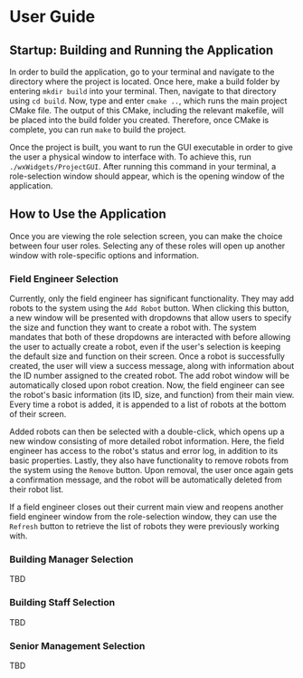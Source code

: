 # User Guide

## Startup: Building and Running the Application

In order to build the application, go to your terminal and navigate to the directory where the project is located. Once here, make a build folder by entering `mkdir build` into your terminal. Then, navigate to that directory using `cd build`. Now, type and enter `cmake ..`, which runs the main project CMake file. The output of this CMake, including the relevant makefile, will be placed into the build folder you created. Therefore, once CMake is complete, you can run `make` to build the project.

Once the project is built, you want to run the GUI executable in order to give the user a physical window to interface with. To achieve this, run `./wxWidgets/ProjectGUI`. After running this command in your terminal, a role-selection window should appear, which is the opening window of the application.

## How to Use the Application

Once you are viewing the role selection screen, you can make the choice between four user roles. Selecting any of these roles will open up another window with role-specific options and information. 

### Field Engineer Selection

Currently, only the field engineer has significant functionality. They may add robots to the system using the `Add Robot` button. When clicking this button, a new window will be presented with dropdowns that allow users to specify the size and function they want to create a robot with. The system mandates that both of these dropdowns are interacted with before allowing the user to actually create a robot, even if the user's selection is keeping the default size and function on their screen. Once a robot is successfully created, the user will view a success message, along with information about the ID number assigned to the created robot. The add robot window will be automatically closed upon robot creation. Now, the field engineer can see the robot's basic information (its ID, size, and function) from their main view. Every time a robot is added, it is appended to a list of robots at the bottom of their screen.

Added robots can then be selected with a double-click, which opens up a new window consisting of more detailed robot information. Here, the field engineer has access to the robot's status and error log, in addition to its basic properties. Lastly, they also have functionality to remove robots from the system using the `Remove` button. Upon removal, the user once again gets a confirmation message, and the robot will be automatically deleted from their robot list.

If a field engineer closes out their current main view and reopens another field engineer window from the role-selection window, they can use the `Refresh` button to retrieve the list of robots they were previously working with.

### Building Manager Selection

TBD

### Building Staff Selection

TBD

### Senior Management Selection

TBD